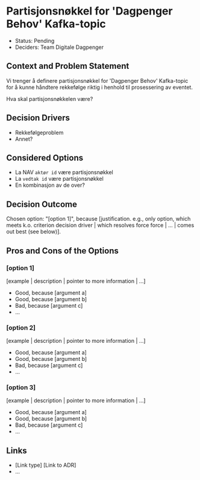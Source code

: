 # Partisjonsnøkkel for 'Dagpenger Behov'  Kafka-topic

* Status: Pending
* Deciders: Team Digitale Dagpenger



## Context and Problem Statement

Vi trenger å definere partisjonsnøkkel for 'Dagpenger Behov' Kafka-topic for å kunne håndtere rekkefølge riktig i henhold til prosessering av eventet. 

Hva skal partisjonsnøkkelen være? 

## Decision Drivers
 
* Rekkefølgeproblem
* Annet? 

## Considered Options

* La NAV `aktør id` være partisjonsnøkkel
* La `vedtak id` være partisjonsnøkkel
* En kombinasjon av de over?

## Decision Outcome

Chosen option: "[option 1]", because [justification. e.g., only option, which meets k.o. criterion decision driver | which resolves force force | … | comes out best (see below)].


## Pros and Cons of the Options <!-- optional -->

### [option 1]

[example | description | pointer to more information | …] <!-- optional -->

* Good, because [argument a]
* Good, because [argument b]
* Bad, because [argument c]
* … <!-- numbers of pros and cons can vary -->

### [option 2]

[example | description | pointer to more information | …] <!-- optional -->

* Good, because [argument a]
* Good, because [argument b]
* Bad, because [argument c]
* … <!-- numbers of pros and cons can vary -->

### [option 3]

[example | description | pointer to more information | …] <!-- optional -->

* Good, because [argument a]
* Good, because [argument b]
* Bad, because [argument c]
* … <!-- numbers of pros and cons can vary -->

## Links <!-- optional -->

* [Link type] [Link to ADR] <!-- example: Refined by [ADR-0005](0005-example.md) -->
* … <!-- numbers of links can vary -->
